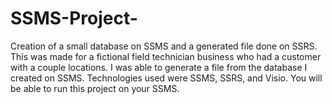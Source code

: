 # SSMS-Project-
Creation of a small database on SSMS and a generated file done on SSRS.
This was made for a fictional field technician business who had a customer with a couple locations. I was able to generate a file from the database I created on SSMS. 
Technologies used were SSMS, SSRS, and Visio.
You will be able to run this project on your SSMS. 

